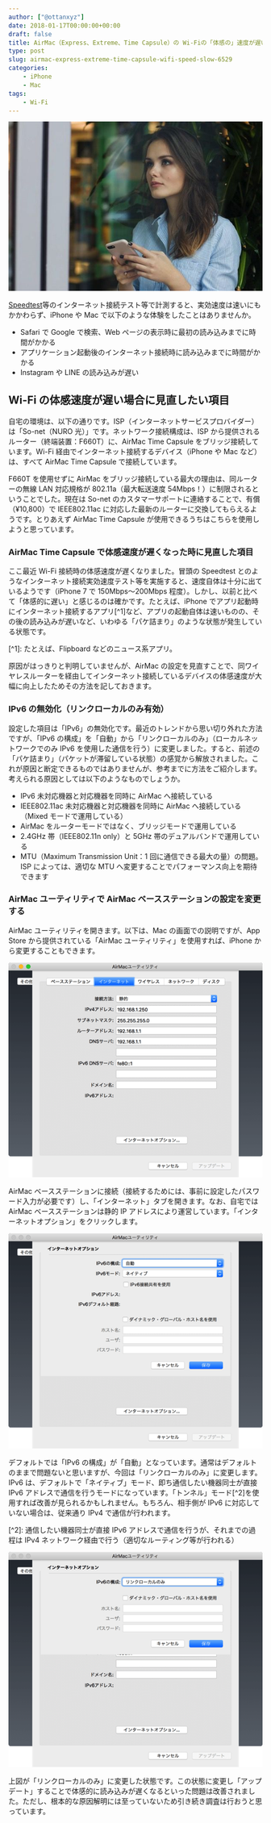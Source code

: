 ```yaml
---
author: ["@ottanxyz"]
date: 2018-01-17T00:00:00+00:00
draft: false
title: AirMac（Express、Extreme、Time Capsule）の Wi-Fiの「体感の」速度が遅い問題を見直す
type: post
slug: airmac-express-extreme-time-capsule-wifi-speed-slow-6529
categories:
    - iPhone
    - Mac
tags:
    - Wi-Fi
---
```


![](180116-5a5e802b9c111.jpg)

[Speedtest](http://www.speedtest.net/)等のインターネット接続テスト等で計測すると、実効速度は速いにもかかわらず、iPhone や Mac で以下のような体験をしたことはありませんか。

-   Safari で Google で検索、Web ページの表示時に最初の読み込みまでに時間がかかる
-   アプリケーション起動後のインターネット接続時に読み込みまでに時間がかかる
-   Instagram や LINE の読み込みが遅い

## Wi-Fi の体感速度が遅い場合に見直したい項目

自宅の環境は、以下の通りです。ISP（インターネットサービスプロバイダー）は「So-net（NURO 光）」です。ネットワーク接続構成は、ISP から提供されるルーター（終端装置：F660T）に、AirMac Time Capsule をブリッジ接続しています。Wi-Fi 経由でインターネット接続するデバイス（iPhone や Mac など）は、すべて AirMac Time Capsule で接続しています。

F660T を使用せずに AirMac をブリッジ接続している最大の理由は、同ルーターの無線 LAN 対応規格が 802.11a（最大転送速度 54Mbps！）に制限されるということでした。現在は So-net のカスタマーサポートに連絡することで、有償（¥10,800）で IEEE802.11ac に対応した最新のルーターに交換してもらえるようです。とりあえず AirMac Time Capsule が使用できるうちはこちらを使用しようと思っています。

### AirMac Time Capsule で体感速度が遅くなった時に見直した項目

ここ最近 Wi-Fi 接続時の体感速度が遅くなりました。冒頭の Speedtest とのようなインターネット接続実効速度テスト等を実施すると、速度自体は十分に出ているようです（iPhone 7 で 150Mbps〜200Mbps 程度）。しかし、以前と比べて「体感的に遅い」と感じるのは確かです。たとえば、iPhone でアプリ起動時にインターネット接続するアプリ[^1]など、アプリの起動自体は速いものの、その後の読み込みが遅いなど、いわゆる「パケ詰まり」のような状態が発生している状態です。

[^1]&#x3A; たとえば、Flipboard などのニュース系アプリ。

原因がはっきりと判明していませんが、AirMac の設定を見直すことで、同ワイヤレスルーターを経由してインターネット接続しているデバイスの体感速度が大幅に向上したためその方法を記しておきます。

### IPv6 の無効化（リンクローカルのみ有効）

設定した項目は「IPv6」の無効化です。最近のトレンドから思い切り外れた方法ですが、「IPv6 の構成」を「自動」から「リンクローカルのみ」（ローカルネットワークでのみ IPv6 を使用した通信を行う）に変更しました。すると、前述の「パケ詰まり」（パケットが滞留している状態）の感覚から解放されました。これが原因と断定できるものではありませんが、参考までに方法をご紹介します。考えられる原因としては以下のようなものでしょうか。

-   IPv6 未対応機器と対応機器を同時に AirMac へ接続している
-   IEEE802.11ac 未対応機器と対応機器を同時に AirMac へ接続している（Mixed モードで運用している）
-   AirMac をルーターモードではなく、ブリッジモードで運用している
-   2.4GHz 帯（IEEE802.11n only）と 5GHz 帯のデュアルバンドで運用している
-   MTU（Maximum Transmission Unit：1 回に通信できる最大の量）の問題。ISP によっては、適切な MTU へ変更することでパフォーマンス向上を期待できます

### AirMac ユーティリティで AirMac ベースステーションの設定を変更する

AirMac ユーティリティを開きます。以下は、Mac の画面での説明ですが、App Store から提供されている「AirMac ユーティリティ」を使用すれば、iPhone から変更することもできます。

![](180116-5a5e8039e78cd.png)

AirMac ベースステーションに接続（接続するためには、事前に設定したパスワード入力が必要です）し、「インターネット」タブを開きます。なお、自宅では AirMac ベースステーションは静的 IP アドレスにより運営しています。「インターネットオプション」をクリックします。

![](180116-5a5e80a09da6d.png)

デフォルトでは「IPv6 の構成」が「自動」となっています。通常はデフォルトのままで問題ないと思いますが、今回は「リンクローカルのみ」に変更します。IPv6 は、デフォルトで「ネイティブ」モード、即ち通信したい機器同士が直接 IPv6 アドレスで通信を行うモードになっています。「トンネル」モード[^2]を使用すれば改善が見られるかもしれません。もちろん、相手側が IPv6 に対応していない場合は、従来通り IPv4 で通信が行われます。

[^2]&#x3A; 通信したい機器同士が直接 IPv6 アドレスで通信を行うが、それまでの過程は IPv4 ネットワーク経由で行う（適切なルーティング等が行われる）

![](180116-5a5e80432ec39.png)

上図が「リンクローカルのみ」に変更した状態です。この状態に変更し「アップデート」することで体感的に読み込みが遅くなるといった問題は改善されました。ただし、根本的な原因解明には至っていないため引き続き調査は行おうと思っています。
